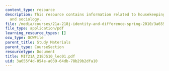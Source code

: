 ```yaml
---
content_type: resource
description: This resource contains information related to housekeeping, anthropology
  and sociology.
file: /media/courses/21a-218j-identity-and-difference-spring-2010/3a655f4d054ea03964db78b29b2dfa10_MIT21A_218JS10_lec01.pdf
file_type: application/pdf
learning_resource_types: []
ocw_type: OCWFile
parent_title: Study Materials
parent_type: CourseSection
resourcetype: Document
title: MIT21A_218JS10_lec01.pdf
uid: 3a655f4d-054e-a039-64db-78b29b2dfa10
---
```

